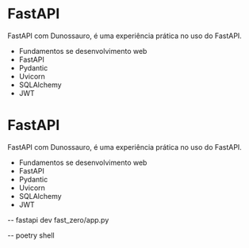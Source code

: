 # FastAPI

FastAPI com Dunossauro, é uma experiência prática no uso do FastAPI.

- Fundamentos se desenvolvimento web
- FastAPI
- Pydantic
- Uvicorn
- SQLAlchemy
- JWT
# FastAPI

FastAPI com Dunossauro, é uma experiência prática no uso do FastAPI.

- Fundamentos se desenvolvimento web
- FastAPI
- Pydantic
- Uvicorn
- SQLAlchemy
- JWT



-- fastapi dev fast_zero/app.py

-- poetry shell
